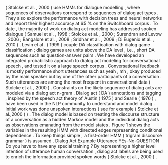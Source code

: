 ( Stolcke et al. , 2000 ) use HMMs for dialogue modelling , where sequences of observations correspond to sequences of dialog act types . 
They also explore the performance with decision trees and neural networks and report their highest accuracy at 65 % on the Switchboard corpus . 
To date , the majority of work on dialog act modeling has addressed spoken dialogue ( Samuel et al. , 1998 ; Stolcke et al. , 2000 ; Surendran and Levow , 2006 ; Bangalore et al. , 2008 ; Sridhar et al. , 2009 ; Di Eugenio et al. , 2010 ) . 
Levin et al . ( 1999 ) couple DA classification with dialog game classification ; dialog games are units above the DA level , i.e. , short DA sequences such as question-answer pairs . 
We have developed an integrated probabilistic approach to dialog act modeling for conversational speech , and tested it on a large speech corpus . 
Conversational feedback is mostly performance short utterances such as yeah , mh , okay produced by the main speaker but by one of the other participants of a conversation . 
Such utterances are among the most frequent in conversational data ( Stolcke et al. , 2000 ) . 
Constraints on the likely sequence of dialog acts are modeled via a dialog act n-gram . 
Dialog act ( DA ) annotations and tagging , inspired by the speech act theory of Austin ( 1975 ) and Searle ( 1976 ) , have been used in the NLP community to understand and model dialog . 
Initial work was done unspoken interactions ( see for example ( Stolcke et al.,2000 ) ) . 
The dialog model is based on treating the discourse structure of a conversation as a hidden Markov model and the individual dialog acts as observations emanating from the model states . 
Figure 1 shows the variables in the resulting HMM with directed edges representing conditional dependence . 
To keep things simple , a first-order HMM ( trigram discourse grammar ) is assumed . 
Dialog Act Example Utterance YEs-No-QUESTION Do you have to have any special training ? 
By representing a higher level intention of utterance human conversation , dialog act labels are being used to enrich the information provided spoken words ( Stolcke et al. , 2000 ) . 